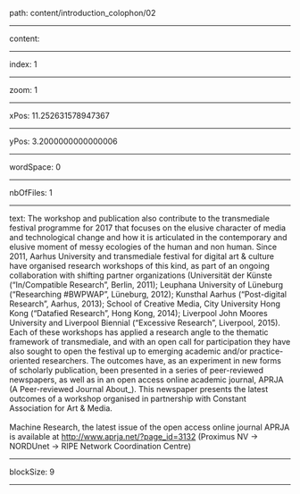 path: content/introduction_colophon/02

----

content: 

----

index: 1

----

zoom: 1

----

xPos: 11.252631578947367

----

yPos: 3.2000000000000006

----

wordSpace: 0

----

nbOfFiles: 1

----

text: The workshop and publication also contribute to the transmediale festival
programme for 2017 that focuses on the elusive character of media and
technological change and how it is articulated in the contemporary and
elusive moment of messy ecologies of the human and non human. Since 2011,
Aarhus University and transmediale festival for digital art & culture have
organised research workshops of this kind, as part of an ongoing
collaboration with shifting partner organizations (Universität der Künste
(“In/Compatible Research”, Berlin, 2011); Leuphana University of Lüneburg
(“Researching #BWPWAP”, Lüneburg, 2012); Kunsthal Aarhus (“Post-digital
Research”, Aarhus, 2013); School of Creative Media, City University Hong
Kong (“Datafied Research”, Hong Kong, 2014); Liverpool John Moores
University and Liverpool Biennial (“Excessive Research”, Liverpool, 2015).
Each of these workshops has applied a research angle to the thematic
framework of transmediale, and with an open call for participation they
have also sought to open the festival up to emerging academic and/or
practice-oriented researchers. The outcomes have, as an experiment in new
forms of scholarly publication, been presented in a series of
peer-reviewed newspapers, as well as in an open access online academic
journal, APRJA (A Peer-reviewed Journal About_). This newspaper presents
the latest outcomes of a workshop organised in partnership with Constant
Association for Art & Media.  
<br>
Machine Research, the latest issue of the open access online journal APRJA
is available at http://www.aprja.net/?page_id=3132 (Proximus NV → NORDUnet → RIPE Network Coordination Centre)


----

blockSize: 9

----

